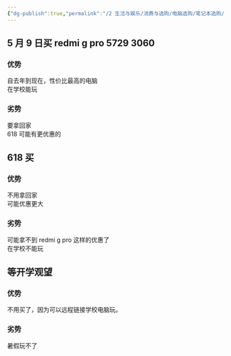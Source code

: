 ```yaml
---
{"dg-publish":true,"permalink":"/2 生活与娱乐/消费与选购/电脑选购/笔记本选购/20230509买笔记本/","title":"20230509买笔记本"}
---
```



## 5 月 9 日买 redmi g pro 5729 3060
### 优势
自去年到现在，性价比最高的电脑  
在学校能玩
### 劣势
要拿回家  
618 可能有更优惠的

## 618 买
### 优势
不用拿回家  
可能优惠更大
### 劣势
可能拿不到 redmi g pro 这样的优惠了  
在学校不能玩

## 等开学观望
### 优势
不用买了，因为可以远程链接学校电脑玩。
### 劣势
暑假玩不了